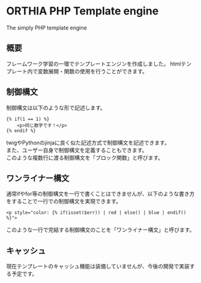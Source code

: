 # ORTHIA PHP Template engine
The simply PHP template engine

## 概要
フレームワーク学習の一環でテンプレートエンジンを作成しました。
htmlテンプレート内で変数展開・関数の使用を行うことができます。  

## 制御構文
制御構文は以下のような形で記述します。   
```
{% if(1 == 1) %}
    <p>同じ数字です！</p>
{% endif %}
```

twigやPythonのjinjaに良く似た記述方式で制御構文を記述できます。  
また、ユーザー自身で制御構文を定義することもできます。  
このような複数行に渡る制御構文を「ブロック関数」と呼びます。  

## ワンライナー構文
通常ifやfor等の制御構文を一行で書くことはできませんが、以下のような書き方をすることで一行での制御構文を実現できます。  
```
<p style="color: {% if(isset($err)) | red | else() | blue | endif() %}">
```
このような一行で完結する制御構文のことを「ワンライナー構文」と呼びます。  

## キャッシュ
現在テンプレートのキャッシュ機能は装備していませんが、今後の開発で実装する予定です。